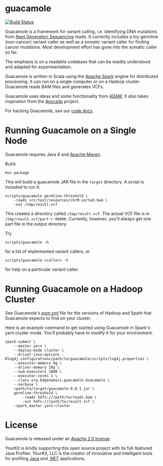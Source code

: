 guacamole
=========
[![Build Status](https://travis-ci.org/hammerlab/guacamole.svg?branch=master)](https://travis-ci.org/hammerlab/guacamole)

Guacamole is a framework for variant calling, i.e. identifying DNA mutations
from [Next Generation Sequencing](http://en.wikipedia.org/wiki/DNA_sequencing)
reads. It currently includes a toy germline (non-cancer) variant caller as well
as a somatic variant caller for finding cancer mutations.  Most development
effort has gone into the somatic caller so far.

The emphasis is on a readable codebase that can be readily understood and
adapted for experimentation.

Guacamole is written in Scala using the [Apache
Spark](http://spark.apache.org/) engine for distributed processing. It can run
on a single computer or on a Hadoop cluster. Guacamole reads BAM files and
generates VCFs.

Guacamole uses ideas and some functionality from
[ADAM](https://github.com/bigdatagenomics/adam). It also takes inspiration from
the [Avocado](https://github.com/bigdatagenomics/avocado) project.

For hacking Guacamole, see our [code docs](http://blog.hammerlab.org/guacamole/docs/#package).

# Running Guacamole on a Single Node

Guacamole requires Java 8 and [Apache Maven](http://maven.apache.org/).

Build:

```
mvn package
```

This will build a guacamole JAR file in the `target` directory. A script is
included to run it:

```
scripts/guacamole germline-threshold \
	-reads src/test/resources/chrM.sorted.bam \
	-out /tmp/result.vcf
```

This creates a *directory* called `/tmp/result.vcf`. The actual VCF file is in
`/tmp/result.vcf/part-r-00000`. Currently, however, you'll always get one part
file in the output directory.

Try 
```
scripts/guacamole -h
```
for a list of implemented variant callers, or

```
scripts/guacamole <caller> -h
```
for help on a particular variant caller.

# Running Guacamole on a Hadoop Cluster

See Guacamole's
[pom.xml](https://github.com/hammerlab/guacamole/blob/master/pom.xml) file for
the versions of Hadoop and Spark that Guacamole expects to find on your
cluster.

Here is an example command to get started using Guacamole in Spark's yarn
cluster mode. You'll probably have to modify it for your environment. 

```
spark-submit \
	--master yarn \
	--deploy-mode cluster \
	--driver-java-options -Dlog4j.configuration=/path/to/guacamole/scripts/log4j.properties \
	--executor-memory 4g \
	--driver-memory 10g \
	--num-executors 1000 \
	--executor-cores 1 \
	--class org.bdgenomics.guacamole.Guacamole \
	--verbose \
	/path/to/target/guacamole-0.0.1.jar \
	germline-threshold \
        -reads hdfs:///path/to/reads.bam \
        -out hdfs:///path/to/result.vcf \
	-spark_master yarn-cluster
```


# License

Guacamole is released under an [Apache 2.0 license](LICENSE.txt).

YourKit is kindly supporting this open source project with its full-featured Java Profiler.
YourKit, LLC is the creator of innovative and intelligent tools for profiling
[Java](http://www.yourkit.com/java/profiler/index.jsp) and [.NET](http://www.yourkit.com/.net/profiler/index.jsp) applications.


